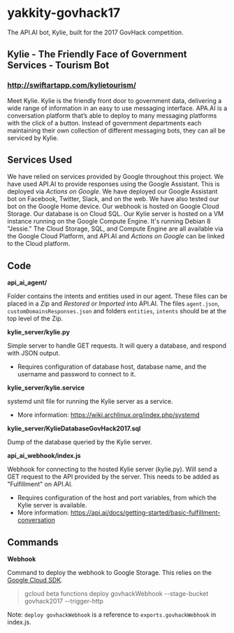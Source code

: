 # yakkity-govhack17
The API.AI bot, Kylie, built for the 2017 GovHack competition.

## Kylie - The Friendly Face of Government Services - Tourism Bot
### http://swiftartapp.com/kylietourism/

Meet Kylie. Kylie is the friendly front door to government data, delivering a wide range of information in an easy to use messaging interface. APA.AI is a conversation platform that’s able to deploy to many messaging platforms with the click of a button. Instead of government departments each maintaining their own collection of different messaging bots, they can all be serviced by Kylie.

## Services Used

We have relied on services provided by Google throughout this project. We have used API.AI to provide responses using the Google Assistant. This is deployed via *Actions on Google*. We have deployed our Google Assistant bot on Facebook, Twitter, Slack, and on the web. We have also tested our bot on the Google Home device. Our webhook is hosted on Google Cloud Storage. Our database is on Cloud SQL. Our Kylie server is hosted on a VM instance running on the Google Compute Engine. It's running Debian 8 "Jessie." The Cloud Storage, SQL, and Compute Engine are all available via the Google Cloud Platform, and API.AI and *Actions on Google* can be linked to the Cloud platform. 

## Code

__api_ai_agent/__

Folder contains the intents and entities used in our agent. These files can be placed in a Zip and *Restored* or *Imported* into API.AI. The files `agent.json`, `customDomainsResponses.json` and folders `entities`, `intents` should be at the top level of the Zip. 

__kylie_server/kylie.py__

Simple server to handle GET requests. It will query a database, and respond with JSON output. 
* Requires configuration of database host, database name, and the username and password to connect to it.

__kylie_server/kylie.service__

systemd unit file for running the Kylie server as a service. 
* More information: https://wiki.archlinux.org/index.php/systemd

__kylie_server/KylieDatabaseGovHack2017.sql__

Dump of the database queried by the Kylie server. 

__api_ai_webhook/index.js__

Webhook for connecting to the hosted Kylie server (kylie.py). 
Will send a GET request to the API provided by the server. 
This needs to be added as "Fulfillment" on API.AI.

* Requires configuration of the host and port variables, from which the Kylie server is available. 
* More information: https://api.ai/docs/getting-started/basic-fulfillment-conversation


## Commands

__Webhook__

Command to deploy the webhook to Google Storage. This relies on the [Google Cloud SDK](https://cloud.google.com/sdk/downloads). 
> gcloud beta functions deploy govhackWebhook --stage-bucket govhack2017 --trigger-http

Note: `deploy govhackWebhook` is a reference to `exports.govhackWebhook` in index.js. 



